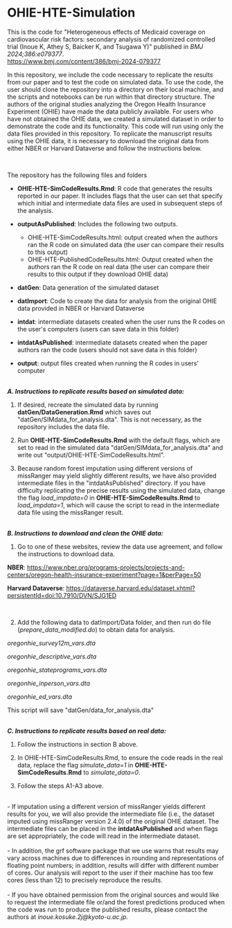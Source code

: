 # OHIE-HTE-Simulation

This is the code for "Heterogeneous effects of Medicaid coverage on cardiovascular risk factors: secondary analysis of randomized controlled trial (Inoue K, Athey S, Baicker K, and Tsugawa Y)" published in <i>BMJ 2024;386:e079377</i>.<br/>
https://www.bmj.com/content/386/bmj-2024-079377
 

In this repository, we include the code necessary to replicate the results from our paper and to test the code on simulated data. To use the code, the user should clone the repository into a directory on their local machine, and the scripts and notebooks can be run within that directory structure. The authors of the original studies analyzing the Oregon Health Insurance Experiment (OHIE) have made the data publicly available.  For users who have not obtained the OHIE data, we created a simulated dataset in order to demonstrate the code and its functionality. This code will run using only the data files provided in this repository. To replicate the manuscript results using the OHIE data, it is necessary to download the original data from either NBER or Harvard Dataverse and follow the instructions below.<br/>

 

<br/>

The repository has the following files and folders<br/>

- <b>OHIE-HTE-SimCodeResults.Rmd</b>: R code that generates the results reported in our paper. It includes flags that the user can set that specify which initial and intermediate data files are used in subsequent steps of the analysis.<br/>

- <b>outputAsPublished</b>: Includes the following two outputs.<br/>
    <ul>
        <li>
             OHIE-HTE-SimCodeResults.html: output created when the authors ran the R code on simulated data (the user can compare their results to this output) 
        </li>
        <li>
             OHIE-HTE-PublishedCodeResults.html: Output created when the authors ran the R code on real data (the user can compare their results to this output if they download OHIE data)   
        </li>
    </ul>

- <b>datGen</b>: Data generation of the simulated dataset<br/>

- <b>datImport</b>: Code to create the data for analysis from the original OHIE data provided in NBER or Harvard Dataverse<br/>

- <b>intdat</b>: intermediate datasets created when the user runs the R codes on the user's computers (users can save data in this folder)<br/>

- <b>intdatAsPublished</b>: intermediate datasets created when the paper authors ran the code (users should not save data in this folder)<br/>

- <b>output</b>: output files created when running the R codes in users' computer<br/>

 
<br/>
<b><em>A. Instructions to replicate results based on simulated data:</em></b><br/>

 

1. If desired, recreate the simulated data by running <b>datGen/DataGeneration.Rmd</b> which saves out "datGen/SIMdata_for_analysis.dta".  This is not necessary, as the repository includes the data file.<br/>

2. Run <b>OHIE-HTE-SimCodeResults.Rmd</b> with the default flags, which are set to read in the simulated data "datGen/SIMdata_for_analysis.dta" and write out "output/OHIE-HTE-SimCodeResults.html".<br/>

3. Because random forest imputation using different versions of missRanger may yield slightly different results, we have also provided intermediate files in the "intdatAsPublished" directory.  If you have difficulty replicating the precise results using the simulated data, change the flag <i>load_impdata=0</i> in <b>OHIE-HTE-SimCodeResults.Rmd</b> to <i>load_impdata=1</i>, which will cause the script to read in the intermediate data file using the missRanger result. <br/>

  
<br/>
<b><em>B. Instructions to download and clean the OHIE data:</em></b><br/>

 

1. Go to one of these websites, review the data use agreement, and follow the instructions to download data.

<b>NBER</b>: https://www.nber.org/programs-projects/projects-and-centers/oregon-health-insurance-experiment?page=1&perPage=50 <br/>

<b>Harvard Dataverse</b>: https://dataverse.harvard.edu/dataset.xhtml?persistentId=doi:10.7910/DVN/SJG1ED

<br/>

 

2. Add the following data to datImport/Data folder, and then run do file (<i>prepare_data_modified.do</i>) to obtain data for analysis.<br/>

<i>oregonhie_survey12m_vars.dta</i><br/>

<i>oregonhie_descriptive_vars.dta</i><br/>

<i>oregonhie_stateprograms_vars.dta</i><br/>

<i>oregonhie_inperson_vars.dta</i><br/>

<i>oregonhie_ed_vars.dta</i><br/>

 

This script will save "datGen/data_for_analysis.dta" <br/>

 
<br/>
<b><em>C. Instructions to replicate results based on real data:</em></b><br/>

1. Follow the instructions in section B above.<br/>

2. In OHIE-HTE-SimCodeResults.Rmd, to ensure the code reads in the real data, replace the flag <i>simulate_data=1</i> in <b>OHIE-HTE-SimCodeResults.Rmd</b> to <i>simulate_data=0</i>. <br/>

3. Follow the steps A1-A3 above. <br/>
 <br/>
- If imputation using a different version of missRanger yields different results for you, we will also provide the intermediate file (i.e., the dataset imputed using missRanger version 2.4.0) of the original OHIE dataset. The intermediate files can be placed in the <b>intdatAsPublished</b> and when flags are set appropriately, the code will read in the intermediate dataset. <br/>
 <br/>
- In addition, the grf software package that we use warns that results may vary across machines due to differences in rounding and representations of floating point numbers; in addition, results will differ with different number of cores.  Our analysis will report to the user if their machine has too few cores (less than 12) to precisely reproduce the results. <br/>
 <br/>
- If you have obtained permission from the original sources and would like to request the intermediate file or/and the forest predictions produced when the code was run to produce the published results, please contact the authors at <i>inoue.kosuke.2j@kyoto-u.ac.jp</i>.
